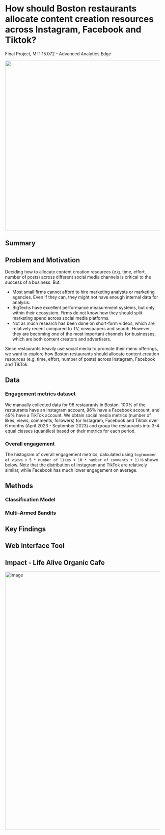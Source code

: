 # How should Boston restaurants allocate content creation resources across Instagram, Facebook and Tiktok?
Final Project, MIT 15.072 - Advanced Analytics Edge

<img src="https://github.com/jasonjiajs/insta-fb-tiktok-boston-restaurants/assets/90637415/da01ac57-07de-4f29-9e7d-71ab0b45da63" width="550" />

## Summary

## Problem and Motivation
Deciding how to allocate content creation resources (e.g. time, effort, number of posts) across different social media channels is critical to the success of a business. But:

- Most small firms cannot afford to hire marketing analysts or marketing agencies. Even if they can, they might not have enough internal data for analysis.
- BigTechs have excellent performance measurement systems, but only within their ecosystem. Firms do not know how they should split marketing spend across social media platforms.
- Not as much research has been done on short-form videos, which are relatively recent compared to TV, newspapers and search. However, they are becoming one of the most important channels for businesses, which are both content creators and advertisers.

Since restaurants heavily use social media to promote their menu offerings, we want to explore how Boston restaurants should allocate content creation resources (e.g. time, effort, number of posts) across Instagram, Facebook and TikTok.

## Data

### Engagement metrics dataset

We manually collected data for 96 restaurants in Boston. 100% of the restaurants have an Instagram account, 96% have a Facebook account, and 49% have a TikTok account. We obtain social media metrics (number of likes, views, comments, followers) for Instagram, Facebook and Tiktok over 6 months (April 2023 - September 2023) and group the restaurants into 3-4 equal classes (quantiles) based on their metrics for each period.

### Overall engagement
The histogram of overall engagement metrics, calculated using `log(number of views + 5 * number of likes + 10 * number of comments + 1)` is shown below. Note that the distribution of Instagram and TikTok are relatively similar, while Facebook has much lower engagement on average.

## Methods

### Classification Model

### Multi-Armed Bandits

## Key Findings

## Web Interface Tool

## Impact - Life Alive Organic Cafe
<img width="837" alt="image" src="https://github.com/jasonjiajs/insta-fb-tiktok-boston-restaurants/assets/90637415/c21ae924-1393-4f21-bb1f-293711f9fd55">


